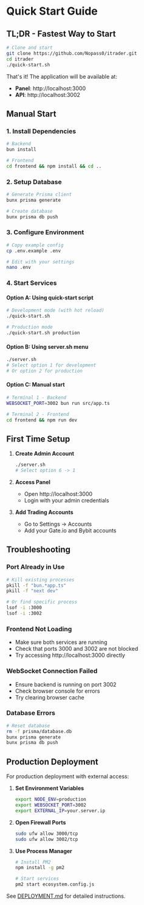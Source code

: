 # Quick Start Guide

## TL;DR - Fastest Way to Start

```bash
# Clone and start
git clone https://github.com/Nopass0/itrader.git
cd itrader
./quick-start.sh
```

That's it! The application will be available at:
- **Panel**: http://localhost:3000
 - **API**: http://localhost:3002

## Manual Start

### 1. Install Dependencies

```bash
# Backend
bun install

# Frontend
cd frontend && npm install && cd ..
```

### 2. Setup Database

```bash
# Generate Prisma client
bunx prisma generate

# Create database
bunx prisma db push
```

### 3. Configure Environment

```bash
# Copy example config
cp .env.example .env

# Edit with your settings
nano .env
```

### 4. Start Services

#### Option A: Using quick-start script
```bash
# Development mode (with hot reload)
./quick-start.sh

# Production mode
./quick-start.sh production
```

#### Option B: Using server.sh menu
```bash
./server.sh
# Select option 1 for development
# Or option 2 for production
```

#### Option C: Manual start
```bash
# Terminal 1 - Backend
WEBSOCKET_PORT=3002 bun run src/app.ts

# Terminal 2 - Frontend
cd frontend && npm run dev
```

## First Time Setup

1. **Create Admin Account**
   ```bash
   ./server.sh
   # Select option 6 -> 1
   ```

2. **Access Panel**
   - Open http://localhost:3000
   - Login with your admin credentials

3. **Add Trading Accounts**
   - Go to Settings -> Accounts
   - Add your Gate.io and Bybit accounts

## Troubleshooting

### Port Already in Use
```bash
# Kill existing processes
pkill -f "bun.*app.ts"
pkill -f "next dev"

# Or find specific process
lsof -i :3000
lsof -i :3002
```

### Frontend Not Loading
- Make sure both services are running
- Check that ports 3000 and 3002 are not blocked
- Try accessing http://localhost:3000 directly

### WebSocket Connection Failed
- Ensure backend is running on port 3002
- Check browser console for errors
- Try clearing browser cache

### Database Errors
```bash
# Reset database
rm -f prisma/database.db
bunx prisma generate
bunx prisma db push
```

## Production Deployment

For production deployment with external access:

1. **Set Environment Variables**
   ```bash
   export NODE_ENV=production
   export WEBSOCKET_PORT=3002
   export EXTERNAL_IP=your.server.ip
   ```

2. **Open Firewall Ports**
   ```bash
   sudo ufw allow 3000/tcp
   sudo ufw allow 3002/tcp
   ```

3. **Use Process Manager**
   ```bash
   # Install PM2
   npm install -g pm2

   # Start services
   pm2 start ecosystem.config.js
   ```

See [DEPLOYMENT.md](./DEPLOYMENT.md) for detailed instructions.